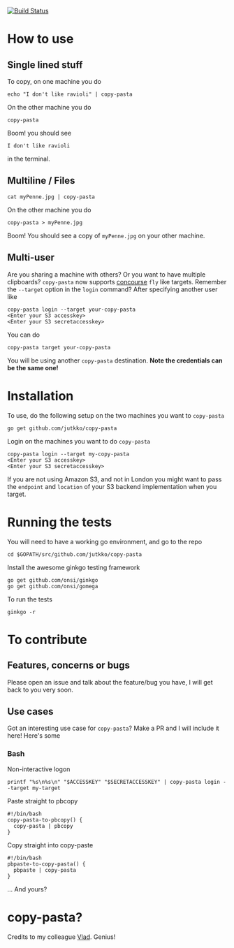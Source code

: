 [![Build Status](https://travis-ci.org/jutkko/copy-pasta.svg?branch=master)](https://travis-ci.org/jutkko/copy-pasta)

# How to use
## Single lined stuff
 To copy, on one machine you do

```
echo "I don't like ravioli" | copy-pasta
```

On the other machine you do

```
copy-pasta
```

Boom! you should see

```
I don't like ravioli
```

in the terminal.

## Multiline / Files
```
cat myPenne.jpg | copy-pasta
```

On the other machine you do

```
copy-pasta > myPenne.jpg
```

Boom! You should see a copy of `myPenne.jpg` on your other machine.

## Multi-user
Are you sharing a machine with others? Or you want to have multiple clipboards?
`copy-pasta` now supports [concourse](https://concourse.ci) `fly` like targets.
Remember the `--target` option in the `login` command?  After specifying
another user like

```
copy-pasta login --target your-copy-pasta
<Enter your S3 accesskey>
<Enter your S3 secretaccesskey>
```

You can do

```
copy-pasta target your-copy-pasta
```

You will be using another `copy-pasta` destination. **Note the credentials can
be the same one!**

# Installation
To use, do the following setup on the two machines you want to `copy-pasta`

```
go get github.com/jutkko/copy-pasta
```

Login on the machines you want to do `copy-pasta`

```
copy-pasta login --target my-copy-pasta
<Enter your S3 accesskey>
<Enter your S3 secretaccesskey>
```

If you are not using Amazon S3, and not in London you might want to pass the
`endpoint` and `location` of your S3 backend implementation when you target.

# Running the tests
You will need to have a working go environment, and go to the repo

```
cd $GOPATH/src/github.com/jutkko/copy-pasta
```

Install the awesome ginkgo testing framework

```
go get github.com/onsi/ginkgo
go get github.com/onsi/gomega
```

To run the tests

```
ginkgo -r
```

# To contribute
## Features, concerns or bugs
Please open an issue and talk about the feature/bug you have, I will get back
to you very soon.

## Use cases
Got an interesting use case for `copy-pasta`? Make a PR and I will include it
here! Here's some

### Bash
Non-interactive logon

```
printf "%s\n%s\n" "$ACCESSKEY" "$SECRETACCESSKEY" | copy-pasta login --target my-target
```

Paste straight to pbcopy
```
#!/bin/bash
copy-pasta-to-pbcopy() {
  copy-pasta | pbcopy
}
```

Copy straight into copy-paste

```
#!/bin/bash
pbpaste-to-copy-pasta() {
  pbpaste | copy-pasta
}
```

... And yours?

# copy-pasta?
Credits to my colleague [Vlad](https://github.com/vlad-stoian). Genius!
